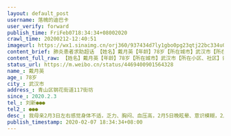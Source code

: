 ```yaml
---
layout: default_post
username: 落魄的迪巴卡
user_verify: forward
publish_time: FriFeb0718:34:34+08002020
crawl_time: 20200212-12:40:51
imageurl: https://wx1.sinaimg.cn/orj360/937434d7ly1gbo0pg23qtj22bc334u0y.jpg,https://wx4.sinaimg.cn/orj360/937434d7ly1gbo0pkny06j21400u0juo.jpg,https://wx2.sinaimg.cn/orj360/937434d7ly1gbo0pmgdssj22bc334x6r.jpg,https://wx3.sinaimg.cn/orj360/937434d7ly1gbo0pohi9aj23342bcu0z.jpg
content_brief: 肺炎患者求助超话 【姓名】戴月英【年龄】78岁【所在城市】武汉市【所在小区、社区】青山区钢花街道117街坊【患病时间】2020.2.3【联系方式】刘新●●●【其他紧急联系人】●●●【病情描述】：   我母亲2月3日左右感觉身体不适，乏力、胸闷、血压高，2月5日晚眩晕、意识模糊，2 ...全文
content_full_raw: 【姓名】戴月英【年龄】78岁【所在城市】武汉市【所在小区、社区】青山区钢花街道117街坊【患病时间】2020.2.3【联系方式】刘新●●●【其他紧急联系人】●●●【病情描述】：我母亲2月3日左右感觉身体不适，乏力、胸闷、血压高，2月5日晚眩晕、意识模糊，2月6日凌晨送至武汉市普仁医院。6日中午等到CT扫描结果：双肺感染性病变。因普仁医院非定点医院，医生告知无诊疗资质，只能尽快送定点医院住院治疗。因封城无车，只好用医院的手推车冒雨送至武汉市9医院。在路上我还在安慰母亲，国家刚出了政策，“应收尽收，应治尽治”，一定要有信心，会好起来的。然而到了9医院，仍然人满为患。医院让找社区，社区表示会往上报。我们只能排队等候打针。打完针已是深夜，可怜我年近8旬的重病老母亲，只能自己在阴雨天里走回家。我丈夫是电厂职工，要保障疫情期间的电力供应，春节以来一直都在上班加班，且家中还有小孩需要照顾，为避免也被隔离，无法帮我。我只能半背半扶，一步步艰难回家，已近凌晨。我母亲本就有高血压和心血管疾病，奄奄一息，根本经不起这样来回折腾。如果继续下去，只有死路一条。我一家老实本分，非常时期不想为政府增添麻烦，但我现在实在没有其他办法，我不忍看着母亲就这样死去。恳请帮帮我们，能为我母亲找张病床。感谢国家，感谢政府。
status_url: https://m.weibo.cn/status/4469400901564328
name_: 戴月英
age_: 78岁
city_: 武汉市
address_: 青山区钢花街道117街坊
since_: 2020.2.3
tel_: 刘新●●●
tel2_: ●●●
desc_: 我母亲2月3日左右感觉身体不适，乏力、胸闷、血压高，2月5日晚眩晕、意识模糊，2月6日凌晨送至武汉市普仁医院。6日中午等到CT扫描结果双肺感染性病变。因普仁医院非定点医院，医生告知无诊疗资质，只能尽快送定点医院住院治疗。因封城无车，只好用医院的手推车冒雨送至武汉市9医院。在路上我还在安慰母亲，国家刚出了政策，“应收尽收，应治尽治”，一定要有信心，会好起来的。然而到了9医院，仍然人满为患。医院让找社区，社区表示会往上报。我们只能排队等候打针。打完针已是深夜，可怜我年近8旬的重病老母亲，只能自己在阴雨天里走回家。我丈夫是电厂职工，要保障疫情期间的电力供应，春节以来一直都在上班加班，且家中还有小孩需要照顾，为避免也被隔离，无法帮我。我只能半背半扶，一步步艰难回家，已近凌晨。我母亲本就有高血压和心血管疾病，奄奄一息，根本经不起这样来回折腾。如果继续下去，只有死路一条。我一家老实本分，非常时期不想为政府增添麻烦，但我现在实在没有其他办法，我不忍看着母亲就这样死去。恳请帮帮我们，能为我母亲找张病床。感谢国家，感谢政府。
publish_timestamp: 2020-02-07 18:34:34+08:00
---
```

